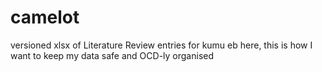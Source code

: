 # camelot
versioned xlsx of Literature Review entries for kumu
eb here, this is how I want to keep my data safe and OCD-ly organised
